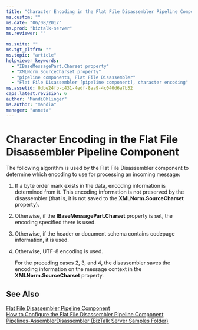 ```yaml
---
title: "Character Encoding in the Flat File Disassembler Pipeline Component | Microsoft Docs"
ms.custom: ""
ms.date: "06/08/2017"
ms.prod: "biztalk-server"
ms.reviewer: ""

ms.suite: ""
ms.tgt_pltfrm: ""
ms.topic: "article"
helpviewer_keywords: 
  - "IBaseMessagePart.Charset property"
  - "XMLNorm.SourceCharset property"
  - "pipeline components, Flat File Disassembler"
  - "Flat File Disassembler [pipeline component], character encoding"
ms.assetid: 0dbe24fb-c431-4edf-8aa9-4c040d6a7b32
caps.latest.revision: 6
author: "MandiOhlinger"
ms.author: "mandia"
manager: "anneta"
---
```

# Character Encoding in the Flat File Disassembler Pipeline Component
The following algorithm is used by the Flat File Disassembler component to determine which encoding to use for processing an incoming message:  
  
1. If a byte order mark exists in the data, encoding information is determined from it. This encoding information is not preserved by the disassembler (that is, it is not saved to the **XMLNorm.SourceCharset** property).  
  
2. Otherwise, if the **IBaseMessagePart.Charset** property is set, the encoding specified there is used.  
  
3. Otherwise, if the header or document schema contains codepage information, it is used.  
  
4. Otherwise, UTF-8 encoding is used.  
  
   For the preceding cases 2, 3, and 4, the disassembler saves the encoding information on the message context in the **XMLNorm.SourceCharset** property.  
  
## See Also  
 [Flat File Disassembler Pipeline Component](../core/flat-file-disassembler-pipeline-component.md)   
 [How to Configure the Flat File Disassembler Pipeline Component](../core/how-to-configure-the-flat-file-disassembler-pipeline-component.md)   
 [Pipelines-AssemblerDisassembler (BizTalk Server Samples Folder)](../core/pipelines-assemblerdisassembler-biztalk-server-samples-folder.md)